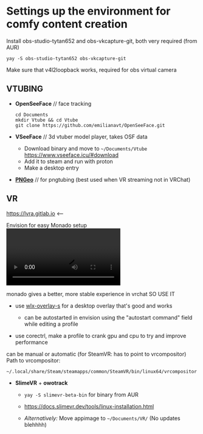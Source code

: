 # Settings up the environment for comfy content creation

Install obs-studio-tytan652 and obs-vkcapture-git, both very required (from AUR)

`yay -S obs-studio-tytan652 obs-vkcapture-git`

Make sure that v4l2loopback works, required for obs virtual camera

## VTUBING

- **OpenSeeFace** // face tracking
    ```
    cd Documents
    mkdir Vtube && cd Vtube
    git clone https://github.com/emilianavt/OpenSeeFace.git
    ```

- **VSeeFace** // 3d vtuber model player, takes OSF data
    - Download binary and move to `~/Documents/Vtube`
      https://www.vseeface.icu/#download
    - Add it to steam and run with proton
    - Make a desktop entry

- [**PNGeo**](https://github.com/LillycatVtube/PNGeo) // for pngtubing (best used when VR streaming not in VRChat)

## VR

https://lvra.gitlab.io <-- 

Envision for easy Monado setup  
![envision video](https://lvra.gitlab.io/video/envision_installation/envision_installation_hq.mp4)

monado gives a better, more stable experience in vrchat SO USE IT

- use [wlx-overlay-s](https://github.com/galister/wlx-overlay-s) for a desktop overlay that's good and works
    - can be autostarted in envision using the "autostart command" field while editing a profile

- use corectrl, make a profile to crank gpu and cpu
to try and improve performance  

can be manual or automatic (for SteamVR: has to point to vrcompositor)  
Path to vrcompositor:
```
~/.local/share/Steam/steamapps/common/SteamVR/bin/linux64/vrcompositor
```

- **SlimeVR** + **owotrack**
    - `yay -S slimevr-beta-bin` for binary from AUR
    - https://docs.slimevr.dev/tools/linux-installation.html  

    - *Alternatively:* Move appimage to `~/Documents/VR/` (No updates blehhhh)


<!--
- **AprilTagTrackers** // scuffed FBT with apriltags, works only with SteamVR
    - Download binary and move to `~/Documents/VR/`
      https://github.com/ju1ce/April-Tag-VR-FullBody-Tracker
    - Install the driver for SteamVR/OpenVR using provided scripts
    - Make a folder `~/.config/apriltag-trackers`
    - Run the binary in this path ^
      (cd to it or have a desktop entry use it as Path)
    - Disable SteamVR home for calibration mode to work
      (refer to the github wiki on the repo)